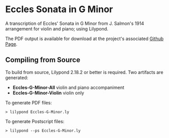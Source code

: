 # Eccles Sonata in G Minor

A transcription of Eccles' Sonata in G Minor from J. Salmon's 1914
arrangement for violin and piano; using Lilypond.

The PDF output is available for download at the project's associated
[Github Page](http://daemonblade.github.io/eccles-g-minor/).

## Compiling from Source

To build from source, Lilypond 2.18.2 or better is required. Two artifacts
are generated:
 * **Eccles-G-Minor-All** violin and piano accompaniment
 * **Eccles-G-Minor-Violin** violin only

To generate PDF files:

```
> lilypond Eccles-G-Minor.ly
```

To generate Postscript files:

```
> lilypond --ps Eccles-G-Minor.ly
```
